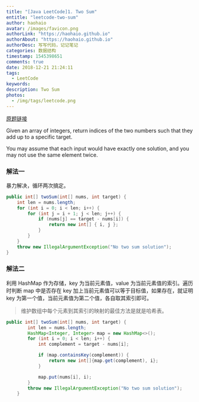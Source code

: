 ```yaml
---
title: "[Java LeetCode]1. Two Sum"
entitle: "leetcode-two-sum"
author: haohaio
avatar: /images/favicon.png
authorLink: "https://haohaio.github.io"
authorAbout: "https://haohaio.github.io"
authorDesc: 写写代码，记记笔记
categories: 数据结构
timestamp: 1545398651
comments: true
date: 2018-12-21 21:24:11
tags:
  - LeetCode
keywords:
description: Two Sum
photos:
  - /img/tags/leetcode.png
---
```


[原题链接](https://leetcode.com/problems/two-sum/)

Given an array of integers, return indices of the two numbers such that they add up to a specific target.

You may assume that each input would have exactly one solution, and you may not use the same element twice.

### 解法一

暴力解决，循环两次搞定。

```java
public int[] twoSum(int[] nums, int target) {
    int len = nums.length;
    for (int i = 0; i < len; i++) {
        for (int j = i + 1; j < len; j++) {
            if (nums[j] == target - nums[i]) {
                return new int[] { i, j };
            }
        }
    }
    throw new IllegalArgumentException("No two sum solution");
}
```

### 解法二

利用 HashMap 作为存储，key 为当前元素值，value 为当前元素值的索引。遍历时判断 map 中是否存在 key 加上当前元素值可以等于目标值，如果存在，就证明 key 为第一个值，当前元素值为第二个值，各自取其索引即可。

> 维护数组中每个元素到其索引的映射的最佳方法是就是哈希表。

```java
public int[] twoSum(int[] nums, int target) {
        int len = nums.length;
        HashMap<Integer, Integer> map = new HashMap<>();
        for (int i = 0; i < len; i++) {
            int complement = target - nums[i];

            if (map.containsKey(complement)) {
                return new int[]{map.get(complement), i};
            }

            map.put(nums[i], i);
        }
        throw new IllegalArgumentException("No two sum solution");
    }
```

